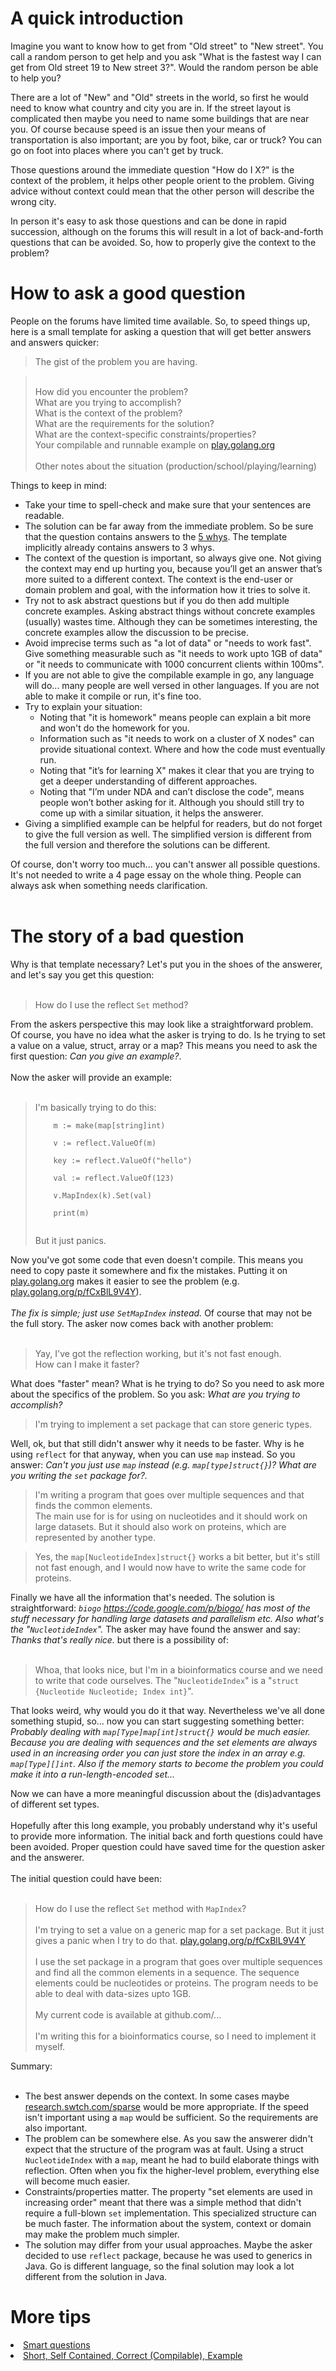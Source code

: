 # A quick introduction

Imagine you want to know how to get from "Old street" to "New street". You call a random person to get help and you ask "What is the fastest way I can get from Old street 19 to New street 3?". Would the random person be able to help you?

There are a lot of "New" and "Old" streets in the world, so first he would need to know what country and city you are in. If the street layout is complicated then maybe you need to name some buildings that are near you. Of course because speed is an issue then your means of transportation is also important; are you by foot, bike, car or truck? You can go on foot into places where you can't get by truck.

Those questions around the immediate question "How do I X?" is the context of the problem, it helps other people orient to the problem. Giving advice without context could mean that the other person will describe the wrong city.

In person it's easy to ask those questions and can be done in rapid succession, although on the forums this will result in a lot of back-and-forth questions that can be avoided. So, how to properly give the context to the problem?

# How to ask a good question

People on the forums have limited time available. So, to speed things up, here is a small template for asking a question that will get better answers and answers quicker:

> The gist of the problem you are having.<br>
<blockquote><br>
How did you encounter the problem?<br>
What are you trying to accomplish?<br>
What is the context of the problem?<br>
What are the requirements for the solution?<br>
What are the context-specific constraints/properties?<br>
Your compilable and runnable example on <a href='https://go.dev/play'>play.golang.org</a><br>
<br>
Other notes about the situation (production/school/playing/learning)</blockquote>

Things to keep in mind:<br>
<ul><li>Take your time to spell-check and make sure that your sentences are readable.<br>
</li><li>The solution can be far away from the immediate problem. So be sure that the question contains answers to the <a href='http://en.wikipedia.org/wiki/5_Whys'>5 whys</a>. The template implicitly already contains answers to 3 whys.<br>
</li><li>The context of the question is important, so always give one. Not giving the context may end up hurting you, because you’ll get an answer that’s more suited to a different context. The context is the end-user or domain problem and goal, with the information how it tries to solve it.<br>
</li><li>Try not to ask abstract questions but if you do then add multiple concrete examples. Asking abstract things without concrete examples (usually) wastes time. Although they can be sometimes interesting, the concrete examples allow the discussion to be precise.<br>
</li><li>Avoid imprecise terms such as "a lot of data" or "needs to work fast". Give something measurable such as "it needs to work upto 1GB of data" or "it needs to communicate with 1000 concurrent clients within 100ms".<br>
</li><li>If you are not able to give the compilable example in go, any language will do... many people are well versed in other languages. If you are not able to make it compile or run, it's fine too.<br>
</li><li>Try to explain your situation:<br>
<ul><li>Noting that "it is homework" means people can explain a bit more and won't do the homework for you.<br>
</li><li>Information such as "it needs to work on a cluster of X nodes" can provide situational context. Where and how the code must eventually run.<br>
</li><li>Noting that "it’s for learning X" makes it clear that you are trying to get a deeper understanding of different approaches.<br>
</li><li>Noting that "I’m under NDA and can’t disclose the code", means people won’t bother asking for it. Although you should still try to come up with a similar situation, it helps the answerer.<br>
</li></ul></li><li>Giving a simplified example can be helpful for readers, but do not forget to give the full version as well. The simplified version is different from the full version and therefore the solutions can be different.</li></ul>

Of course, don't worry too much... you can't answer all possible questions. It's not needed to write a 4 page essay on the whole thing. People can always ask when something needs clarification.<br>
<br>
<h1>The story of a bad question</h1>

Why is that template necessary? Let's put you in the shoes of the answerer, and let's say you get this question:<br>
<br>
<blockquote>How do I use the reflect <code>Set</code> method?</blockquote>

From the askers perspective this may look like a straightforward problem. Of course, you have no idea what the asker is trying to do. Is he trying to set a value on a value, struct, array or a map? This means you need to ask the first question: <i>Can you give an example?</i>.<br>
<br>
Now the asker will provide an example:<br>
<br>
<blockquote>I'm basically trying to do this:<br>
<pre><code>    m := make(map[string]int)<br>
    v := reflect.ValueOf(m)<br>
    key := reflect.ValueOf("hello")<br>
    val := reflect.ValueOf(123)<br>
    v.MapIndex(k).Set(val)<br>
    print(m)<br>
</code></pre>
But it just panics.</blockquote>

Now you've got some code that even doesn't compile. This means you need to copy paste it somewhere and fix the mistakes. Putting it on <a href='https://go.dev/play'>play.golang.org</a> makes it easier to see the problem (e.g. <a href='https://go.dev/play/p/fCxBlL9V4Y'>play.golang.org/p/fCxBlL9V4Y</a>).<br>
<br>
<i>The fix is simple; just use <code>SetMapIndex</code> instead.</i> Of course that may not be the full story. The asker now comes back with another problem:<br>
<br>
<blockquote>Yay, I've got the reflection working, but it's not fast enough.<br>
How can I make it faster?</blockquote>

What does "faster" mean? What is he trying to do? So you need to ask more about the specifics of the problem. So you ask: <i>What are you trying to accomplish?</i>

<blockquote>I'm trying to implement a set package that can store generic types.</blockquote>

Well, ok, but that still didn't answer why it needs to be faster. Why is he using <code>reflect</code> for that anyway, when you can use <code>map</code> instead. So you answer: <i>Can't you just use <code>map</code> instead (e.g. <code>map[type]struct{}</code>)? What are you writing the <code>set</code> package for?.</i>

<blockquote>I'm writing a program that goes over multiple sequences and that finds the common elements.<br>
The main use for is for using on nucleotides and it should work on large datasets. But it should also work on proteins, which are represented by another type.</blockquote>

<blockquote>Yes, the <code>map[NucleotideIndex]struct{}</code> works a bit better, but it's still not fast enough, and I would now have to write the same code for proteins.</blockquote>

Finally we have all the information that's needed. The solution is straightforward: <i><code>biogo</code> <a href='https://code.google.com/p/biogo/'>https://code.google.com/p/biogo/</a> has most of the stuff necessary for handling large datasets and parallelism etc. Also what's the "<code>NucleotideIndex</code>".</i> The asker may have found the answer and say: <i>Thanks that's really nice.</i> but there is a possibility of:<br>
<br>
<blockquote>Whoa, that looks nice, but I'm in a bioinformatics course and we need to write that code ourselves. The "<code>NucleotideIndex</code>" is a "<code>struct {Nucleotide Nucleotide; Index int}</code>".</blockquote>

That looks weird, why would you do it that way. Nevertheless we've all done something stupid, so... now you can start suggesting something better: <i>Probably dealing with <code>map[Type]map[int]struct{}</code> would be much easier. Because you are dealing with sequences and the set elements are always used in an increasing order you can just store the index in an array e.g. <code>map[Type][]int</code>. Also if the memory starts to become the problem you could make it into a run-length-encoded set...</i>

Now we can have a more meaningful discussion about the (dis)advantages of different set types.<br>
<br>
Hopefully after this long example, you probably understand why it's useful to provide more information. The initial back and forth questions could have been avoided. Proper question could have saved time for the question asker and the answerer.<br>
<br>
The initial question could have been:<br>
<br>
<blockquote>How do I use the reflect <code>Set</code> method with <code>MapIndex</code>?<br>
<br>
I'm trying to set a value on a generic map for a set package. But it just gives a panic when I try to do that. <a href='https://go.dev/play/p/fCxBlL9V4Y'>play.golang.org/p/fCxBlL9V4Y</a><br>
<br>
I use the set package in a program that goes over multiple sequences and find all the common elements in a sequence. The sequence elements could be nucleotides or proteins. The program needs to be able to deal with data-sizes upto 1GB.<br>
<br>
My current code is available at github.com/... <br>
<br>
I'm writing this for a bioinformatics course, so I need to implement it myself.</blockquote>

Summary:<br>
<br>
<ul><li>The best answer depends on the context. In some cases maybe <a href='http://research.swtch.com/sparse'>research.swtch.com/sparse</a> would be more appropriate. If the speed isn't important using a <code>map</code> would be sufficient. So the requirements are also important.<br>
</li><li>The problem can be somewhere else. As you saw the answerer didn't expect that the structure of the program was at fault. Using a struct <code>NucleotideIndex</code> with a <code>map</code>, meant he had to build elaborate things with reflection. Often when you fix the higher-level problem, everything else will become much easier.<br>
</li><li>Constraints/properties matter. The property "set elements are used in increasing order" meant that there was a simple method that didn't require a full-blown <code>set</code> implementation. This specialized structure can be much faster. The information about the system, context or domain may make the problem much simpler.<br>
</li><li>The solution may differ from your usual approaches. Maybe the asker decided to use <code>reflect</code> package, because he was used to generics in Java. Go is different language, so the final solution may look a lot different from the solution in Java.</li></ul>

<h1>More tips</h1>

</li><li><a href='http://www.catb.org/esr/faqs/smart-questions.html'>Smart questions</a>
</li><li><a href='http://www.sscce.org/'>Short, Self Contained, Correct (Compilable), Example</a>
